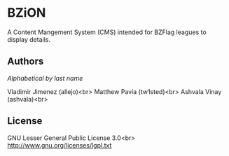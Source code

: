 # BZiON

A Content Mangement System (CMS) intended for BZFlag leagues to display details.

## Authors

<em>Alphabetical by last name</em>

Vladimir Jimenez (allejo)<br\>
Matthew Pavia (tw1sted)<br\>
Ashvala Vinay (ashvala)<br\>

## License
GNU Lesser General Public License 3.0<br\>
http://www.gnu.org/licenses/lgpl.txt
